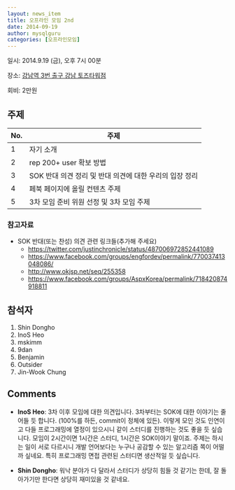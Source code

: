 ```yaml
---
layout: news_item
title: 오프라인 모임 2nd
date: 2014-09-19
author: mysqlguru
categories: [오프라인모임]
---
```


일시: 2014.9.19 (금), 오후 7시 00분<p>
장소: [강남역 3번 출구 강남 토즈타워점](http://me2.do/G2prczvo)<p>
회비: 2만원<p>

## 주제

|No.|주제|
|---|---|
|1|자기 소개|
|2|rep 200+ user 확보 방법|
|3|SOK 반대 의견 정리 및 반대 의견에 대한 우리의 입장 정리|
|4|페북 페이지에 올릴 컨텐츠 주제|
|5|3차 모임 준비 위원 선정 및 3차 모임 주제|

### 참고자료
* SOK 반대(또는 찬성) 의견 관련 링크들(추가해 주세요)
  - https://twitter.com/justinchronicle/status/487006972852441089
  - https://www.facebook.com/groups/engfordev/permalink/770037413048086/
  - http://www.okjsp.net/seq/255358
  - https://www.facebook.com/groups/AspxKorea/permalink/718420874918811

## 참석자

1. Shin Dongho
1. InoS Heo
1. mskimm
1. 9dan
1. Benjamin
1. Outsider
1. Jin-Wook Chung

## Comments

- **InoS Heo**: 3차 이후 모임에 대한 의견입니다. 3차부터는 SOK에 대한 이야기는 줄어들 듯 합니다. (100%를 하든, commit이 정체에 있든). 이렇게 모인 것도 인연이고 다들 프로그래밍에 열정이 있으시니 같이 스터디를 진행하는 것도 좋을 듯 싶습니다. 모임이 2시간이면 1시간은 스터디, 1시간은 SOK이야기 말이죠. 주제는 하시는 일이 서로 다르시니 개발 언어보다는 누구나 공감할 수 있는 알고리즘 쪽이 어떨까 싶네요. 특히 프로그래밍 면접 관련된 스터디면 생산적일 듯 싶습니다.

- **Shin Dongho**: 워낙 분야가 다 달라서 스터디가 상당히 힘들 것 같기는 한데, 잘 돌아가기만 한다면 상당히 재미있을 것 같네요.